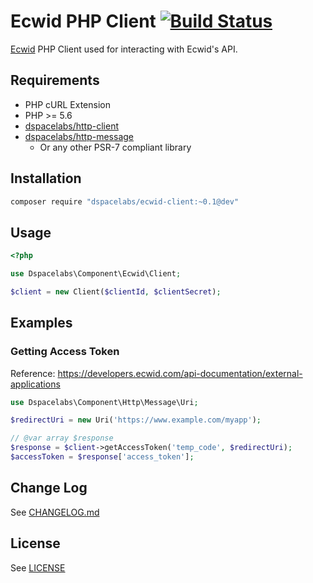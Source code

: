 Ecwid PHP Client [![Build Status](https://travis-ci.org/dSpaceLabs/ecwid-client.svg?branch=master)](https://travis-ci.org/dSpaceLabs/ecwid-client)
================

[Ecwid](https://www.ecwid.com/) PHP Client used for interacting with Ecwid's
API.

## Requirements

* PHP cURL Extension
* PHP >= 5.6
* [dspacelabs/http-client](https://github.com/dSpaceLabs/http-client)
* [dspacelabs/http-message](https://github.com/dSpaceLabs/http-message)
  * Or any other PSR-7 compliant library

## Installation

```bash
composer require "dspacelabs/ecwid-client:~0.1@dev"
```

## Usage

```php
<?php

use Dspacelabs\Component\Ecwid\Client;

$client = new Client($clientId, $clientSecret);
```

## Examples
### Getting Access Token

Reference: https://developers.ecwid.com/api-documentation/external-applications

```php
use Dspacelabs\Component\Http\Message\Uri;

$redirectUri = new Uri('https://www.example.com/myapp');

// @var array $response
$response = $client->getAccessToken('temp_code', $redirectUri);
$accessToken = $response['access_token'];
```

## Change Log

See [CHANGELOG.md](https://github.com/dSpaceLabs/Ecwid/blob/master/CHANGELOG.md)

## License

See [LICENSE](https://raw.githubusercontent.com/dSpaceLabs/Ecwid/master/LICENSE)
